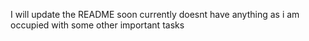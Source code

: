 I will update the README soon currently doesnt have anything as i am occupied with some other important tasks 
